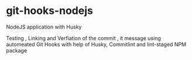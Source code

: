 # git-hooks-nodejs
NodeJS application with Husky

Testing , Linking and Verfiation of the commit , it message using automeated Git Hooks with help of Husky, Commitlint and lint-staged NPM package
